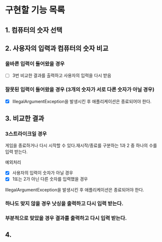 # 구현할 기능 목록
## 1. 컴퓨터의 숫자 선택
## 2. 사용자의 입력과 컴퓨터의 숫자 비교
### 올바른 입력이 들어왔을 경우
- [ ] 3번 비교한 결과를 출력하고 사용자의 입력을 다시 받음
### 잘못된 입력이 들어왔을 경우 (3개의 숫자가 서로 다른 숫자가 아닐 경우)
- [x] IllegalArgumentException을 발생시킨 후 애플리케이션은 종료되어야 한다.
## 3. 비교한 결과
### 3스트라이크일 경우
게임을 종료하거나 다시 시작할 수 있다.재시작/종료를 구분하는 1과 2 중 하나의 수를 입력 받는다.

예외처리

- [x] 사용자의 입력이 숫자가 아닐 경우
- [x] 1또는 2가 아닌 다른 숫자를 입력했을 경우 

IllegalArgumentException을 발생시킨 후 애플리케이션은 종료되어야 한다.
### 하나도 맞지 않을 경우 낫싱을 출력하고 다시 입력 받는다.
### 부분적으로 맞았을 경우 결과를 출력하고 다시 입력 받는다.
## 4. 